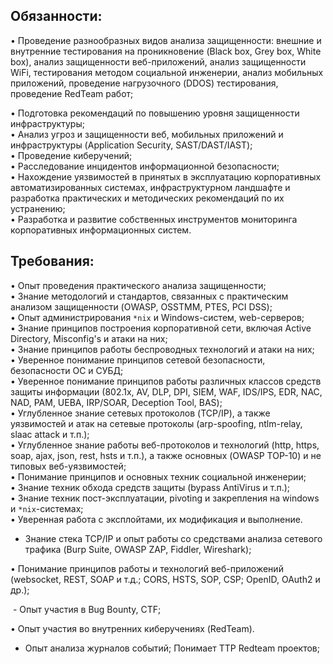 
## Обязанности:

• Проведение разнообразных видов анализа защищенности: внешние и внутренние тестирования на проникновение (Black box, Grey box, White box), анализ защищенности веб-приложений, анализ защищенности WiFi, тестирования методом социальной инженерии, анализ мобильных приложений, проведение нагрузочного (DDOS) тестирования, проведение RedTeam работ;

• Подготовка рекомендаций по повышению уровня защищенности инфраструктуры;  
• Анализ угроз и защищенности веб, мобильных приложений и инфраструктуры (Application Security, SAST/DAST/IAST);  
• Проведение киберучений;  
• Расследование инцидентов информационной безопасности;  
• Нахождение уязвимостей в принятых в эксплуатацию корпоративных автоматизированных системах, инфраструктурном ландшафте и разработка практических и методических рекомендаций по их устранению;  
• Разработка и развитие собственных инструментов мониторинга корпоративных информационных систем.

## Требования:

• Опыт проведения практического анализа защищенности;  
• Знание методологий и стандартов, связанных с практическим анализом защищенности (OWASP, OSSTMM, PTES, PCI DSS);  
• Опыт администрирования `*nix` и Windows-систем, web-серверов;  
• Знание принципов построения корпоративной сети, включая Active Directory, Misconfig's и атаки на них;  
• Знание принципов работы беспроводных технологий и атаки на них;  
• Уверенное понимание принципов сетевой безопасности, безопасности ОС и СУБД;  
• Уверенное понимание принципов работы различных классов средств защиты информации (802.1x, AV, DLP, DPI, SIEM, WAF, IDS/IPS, EDR, NAC, NAD, PAM, UEBA, IRP/SOAR, Deception Tool, BAS);  
• Углубленное знание сетевых протоколов (TCP/IP), а также уязвимостей и атак на сетевые протоколы (arp-spoofing, ntlm-relay, slaac attack и т.п.);  
• Углубленное знание работы веб-протоколов и технологий (http, https, soap, ajax, json, rest, hsts и т.п.), а также основных (OWASP TOP-10) и не типовых веб-уязвимостей;  
• Понимание принципов и основных техник социальной инженерии;  
• Знание техник обхода средств защиты (bypass AntiVirus и т.п.);  
• Знание техник пост-эксплуатации, pivoting и закрепления на windows и `*nix`-системах;  
• Уверенная работа с эксплойтами, их модификация и выполнение.

- Знание стека TCP/IP и опыт работы со средствами анализа сетевого трафика (Burp Suite, OWASP ZAP, Fiddler, Wireshark);

• Понимание принципов работы и технологий веб-приложений (websocket, REST, SOAP и т.д.; CORS, HSTS, SOP, CSP; OpenID, OAuth2 и др.);

 - Опыт участия в Bug Bounty, CTF;

• Опыт участия во внутренних киберучениях (RedTeam).

- Опыт анализа журналов событий;
Понимает TTP Redteam проектов;
